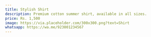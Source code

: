```yaml
---
title: Stylish Shirt
description: Premium cotton summer shirt, available in all sizes.
price: Rs. 1,500
image: https://via.placeholder.com/300x300.png?text=Shirt
whatsapp: https://wa.me/923001234567
---
```

